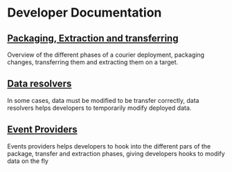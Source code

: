 # Developer Documentation

## [Packaging, Extraction and transferring](PackagingAndExtraction.md)
Overview of the different phases of a courier deployment, packaging changes, transferring them and extracting them on a target.

## [Data resolvers](DataResolvers.md)
In some cases, data must be modified to be transfer correctly, data resolvers helps developers to temporarily modify deployed data.

## [Event Providers](EventProviders.md)
Events providers helps developers to hook into the different pars of the package, transfer and extraction phases, giving developers hooks to modify data on the fly
